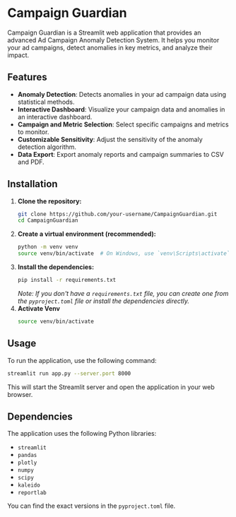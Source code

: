 # Campaign Guardian

Campaign Guardian is a Streamlit web application that provides an advanced Ad Campaign Anomaly Detection System. It helps you monitor your ad campaigns, detect anomalies in key metrics, and analyze their impact.

## Features

-   **Anomaly Detection**: Detects anomalies in your ad campaign data using statistical methods.
-   **Interactive Dashboard**: Visualize your campaign data and anomalies in an interactive dashboard.
-   **Campaign and Metric Selection**: Select specific campaigns and metrics to monitor.
-   **Customizable Sensitivity**: Adjust the sensitivity of the anomaly detection algorithm.
-   **Data Export**: Export anomaly reports and campaign summaries to CSV and PDF.

## Installation

1.  **Clone the repository:**
    ```bash
    git clone https://github.com/your-username/CampaignGuardian.git
    cd CampaignGuardian
    ```
2.  **Create a virtual environment (recommended):**
    ```bash
    python -m venv venv
    source venv/bin/activate  # On Windows, use `venv\Scripts\activate`
    ```
3.  **Install the dependencies:**
    ```bash
    pip install -r requirements.txt
    ```
    *Note: If you don't have a `requirements.txt` file, you can create one from the `pyproject.toml` file or install the dependencies directly.*
4. **Activate Venv**
    ```bash
    source venv/bin/activate

## Usage

To run the application, use the following command:

```bash
streamlit run app.py --server.port 8000
```

This will start the Streamlit server and open the application in your web browser.

## Dependencies

The application uses the following Python libraries:

-   `streamlit`
-   `pandas`
-   `plotly`
-   `numpy`
-   `scipy`
-   `kaleido`
-   `reportlab`

You can find the exact versions in the `pyproject.toml` file.

